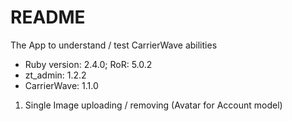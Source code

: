 # README

The App to understand / test CarrierWave abilities

* Ruby version: 2.4.0;  RoR: 5.0.2
* zt_admin:     1.2.2
* CarrierWave:  1.1.0

1. Single Image uploading / removing (Avatar for Account model)


